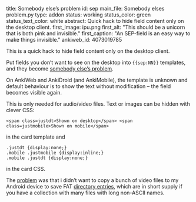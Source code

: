 title: Somebody else’s problem
id: sep
main_file: Somebody elses problem.py
type: addon
status: working
status_color: green
status_text_color: white
abstract: Quick hack to hide field content only on the desktop client.
first_image: ipu.png
first_alt: "This should be a unicorn that is both pink and invisible."
first_caption: "An SEP-field is an easy way to make things
invisible."
ankiweb_id: 4073019785

This is a quick hack to hide field content only on the desktop client.

Put fields you don’t want to see on the desktop into `{{sep:NN}}`
templates, and they become
[somebody else’s problem](http://hitchhikers.wikia.com/wiki/Somebody_Else%27s_Problem_field).

On AnkiWeb and AnkiDroid (and AnkiMobile), the template is unknown and
default behaviour is to show the text without modification – the field
becomes visible again.

This is only needed for audio/video files. Text or images can be
hidden with clever CSS:

`<span class=justdt>Shown on desktop</span>
<span class=justmobile>Shown on mobile</span>`

in the card template and
<pre><code>.justdt {display:none;}
.mobile .justmobile {display:inline;}
.mobile .justdt {display:none;}</code></pre>
in the card CSS.

The
[problem](https://groups.google.com/forum/?fromgroups=&hl=en#!topic/ankisrs/jK3Jh4EzwKE)
was that i didn’t want to copy a bunch of video files to my Android
device to save FAT
[directory entries](http://en.wikipedia.org/wiki/File_Allocation_Table#VFAT_long_file_names),
which are in short supply if you have a collection with many files
with long non-ASCII names.
